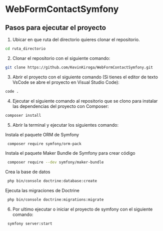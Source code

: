 ﻿# WebFormContactSymfony
## Pasos para ejecutar el proyecto
1. Ubicar en que ruta del directorio quieres clonar el repositorio.
```cmd
cd ruta_directorio
```
2. Clonar el repositorio con el siguiente comando:
```bash
git clone https://github.com/KevinKiroga/WebFormContactSymfony.git
```
3. Abrir el proyecto con el siguiente comando (Si tienes el editor de texto VsCode se abre el proyecto en Visual Studio Code):
```cmd
code .
```
4. Ejecutar el siguiente comando al repositorio que se clono para instalar las dependencias del proyecto con Composer:
```bash
composer install
```

5. Abrir la terminal y ejecutar los siguientes comando:

Instala el paquete ORM de Symfony
```bash
 composer require symfony/orm-pack
```
Instala el paquete Maker Bundle de Symfony para crear código
```bash
 composer require --dev symfony/maker-bundle
```

Crea la base de datos
```bash
 php bin/console doctrine:database:create
```

Ejecuta las migraciones de Doctrine
```bash
 php bin/console doctrine:migrations:migrate
```

6. Por ultimo ejecutar o iniciar el proyecto de symfony con el siguiente comando:
```bash
 symfony server:start
```

